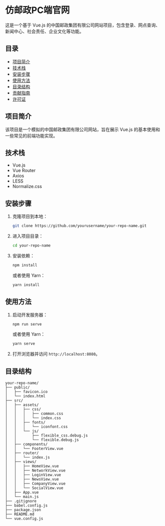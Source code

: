 # 仿邮政PC端官网

这是一个基于 Vue.js 的中国邮政集团有限公司网站项目，包含登录、网点查询、新闻中心、社会责任、企业文化等功能。

## 目录

- [项目简介](#项目简介)
- [技术栈](#技术栈)
- [安装步骤](#安装步骤)
- [使用方法](#使用方法)
- [目录结构](#目录结构)
- [贡献指南](#贡献指南)
- [许可证](#许可证)

## 项目简介

该项目是一个模拟的中国邮政集团有限公司网站，旨在展示 Vue.js 的基本使用和一些常见的前端功能实现。

## 技术栈

- Vue.js
- Vue Router
- Axios
- LESS
- Normalize.css

## 安装步骤

1. 克隆项目到本地：

    ```bash
    git clone https://github.com/yourusername/your-repo-name.git
    ```

2. 进入项目目录：

    ```bash
    cd your-repo-name
    ```

3. 安装依赖：

    ```bash
    npm install
    ```

    或者使用 Yarn：

    ```bash
    yarn install
    ```

## 使用方法

1. 启动开发服务器：

    ```bash
    npm run serve
    ```

    或者使用 Yarn：

    ```bash
    yarn serve
    ```

2. 打开浏览器并访问 `http://localhost:8080`。

## 目录结构

```plaintext
your-repo-name/
├── public/
│   ├── favicon.ico
│   └── index.html
├── src/
│   ├── assets/
│   │   ├── css/
│   │   │   ├── common.css
│   │   │   └── index.css
│   │   ├── fonts/
│   │   │   └── iconfont.css
│   │   └── js/
│   │       ├── flexible_css.debug.js
│   │       └── flexible.debug.js
│   ├── components/
│   │   └── FooterView.vue
│   ├── router/
│   │   └── index.js
│   ├── views/
│   │   ├── HomeView.vue
│   │   ├── NetworkView.vue
│   │   ├── LoginView.vue
│   │   ├── NewsView.vue
│   │   ├── CompanyView.vue
│   │   └── SocialView.vue
│   ├── App.vue
│   └── main.js
├── .gitignore
├── babel.config.js
├── package.json
├── README.md
└── vue.config.js
